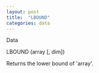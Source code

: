 ```yaml
---
layout: post
title:  "LBOUND"
categories: data
---
```

Data

LBOUND (array [, dim])

Returns the lower bound of 'array'.

